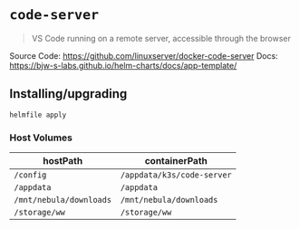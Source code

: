 # `code-server`

> VS Code running on a remote server, accessible through the browser

Source Code: https://github.com/linuxserver/docker-code-server
Docs: https://bjw-s-labs.github.io/helm-charts/docs/app-template/

## Installing/upgrading

```shell
helmfile apply
```

### Host Volumes

| hostPath                | containerPath              |
| ----------------------- | -------------------------- |
| `/config`               | `/appdata/k3s/code-server` |
| `/appdata`              | `/appdata`                 |
| `/mnt/nebula/downloads` | `/mnt/nebula/downloads`    |
| `/storage/ww`           | `/storage/ww`              |
